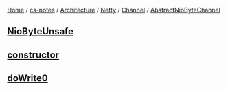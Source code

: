 [Home](https://mengxianbin.github.io) /
[cs-notes](https://mengxianbin.github.io/cs-notes/site) /
[Architecture](https://mengxianbin.github.io/cs-notes/site/Architecture) /
[Netty](https://mengxianbin.github.io/cs-notes/site/Architecture/Netty) /
[Channel](https://mengxianbin.github.io/cs-notes/site/Architecture/Netty/Channel) /
[AbstractNioByteChannel](https://mengxianbin.github.io/cs-notes/site/Architecture/Netty/Channel/AbstractNioByteChannel)

## [NioByteUnsafe](https://mengxianbin.github.io/cs-notes/site/Architecture/Netty/Channel/AbstractNioByteChannel/NioByteUnsafe/)

## [constructor](https://mengxianbin.github.io/cs-notes/site/Architecture/Netty/Channel/AbstractNioByteChannel/constructor)

## [doWrite0](https://mengxianbin.github.io/cs-notes/site/Architecture/Netty/Channel/AbstractNioByteChannel/doWrite0)
